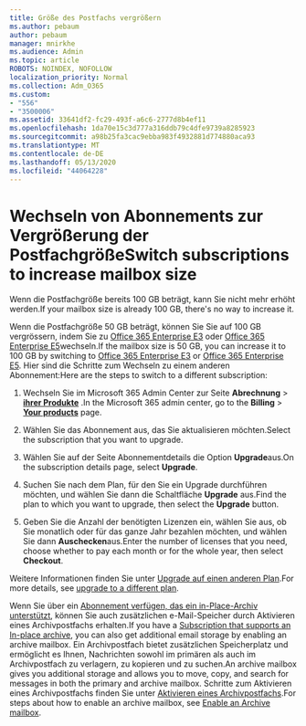 ```yaml
---
title: Größe des Postfachs vergrößern
ms.author: pebaum
author: pebaum
manager: mnirkhe
ms.audience: Admin
ms.topic: article
ROBOTS: NOINDEX, NOFOLLOW
localization_priority: Normal
ms.collection: Adm_O365
ms.custom:
- "556"
- "3500006"
ms.assetid: 33641df2-fc29-493f-a6c6-2777d8b4ef11
ms.openlocfilehash: 1da70e15c3d777a316ddb79c4dfe9739a8285923
ms.sourcegitcommit: a98b25fa3cac9ebba983f4932881d774880aca93
ms.translationtype: MT
ms.contentlocale: de-DE
ms.lasthandoff: 05/13/2020
ms.locfileid: "44064228"
---
```

# <a name="switch-subscriptions-to-increase-mailbox-size"></a><span data-ttu-id="4dd3a-102">Wechseln von Abonnements zur Vergrößerung der Postfachgröße</span><span class="sxs-lookup"><span data-stu-id="4dd3a-102">Switch subscriptions to increase mailbox size</span></span>

<span data-ttu-id="4dd3a-103">Wenn die Postfachgröße bereits 100 GB beträgt, kann Sie nicht mehr erhöht werden.</span><span class="sxs-lookup"><span data-stu-id="4dd3a-103">If your mailbox size is already 100 GB, there's no way to increase it.</span></span>
  
<span data-ttu-id="4dd3a-104">Wenn die Postfachgröße 50 GB beträgt, können Sie Sie auf 100 GB vergrössern, indem Sie zu [Office 365 Enterprise E3](https://products.office.com/business/office-365-enterprise-e3-business-software) oder [Office 365 Enterprise E5](https://products.office.com/business/office-365-enterprise-e5-business-software)wechseln.</span><span class="sxs-lookup"><span data-stu-id="4dd3a-104">If the mailbox size is 50 GB, you can increase it to 100 GB by switching to [Office 365 Enterprise E3](https://products.office.com/business/office-365-enterprise-e3-business-software) or [Office 365 Enterprise E5](https://products.office.com/business/office-365-enterprise-e5-business-software).</span></span> <span data-ttu-id="4dd3a-105">Hier sind die Schritte zum Wechseln zu einem anderen Abonnement:</span><span class="sxs-lookup"><span data-stu-id="4dd3a-105">Here are the steps to switch to a different subscription:</span></span>
  
1. <span data-ttu-id="4dd3a-106">Wechseln Sie im Microsoft 365 Admin Center zur Seite **Abrechnung** \> **[ihrer Produkte](https://go.microsoft.com/fwlink/p/?linkid=842054)** .</span><span class="sxs-lookup"><span data-stu-id="4dd3a-106">In the Microsoft 365 admin center, go to the **Billing** \> **[Your products](https://go.microsoft.com/fwlink/p/?linkid=842054)** page.</span></span>

2. <span data-ttu-id="4dd3a-107">Wählen Sie das Abonnement aus, das Sie aktualisieren möchten.</span><span class="sxs-lookup"><span data-stu-id="4dd3a-107">Select the subscription that you want to upgrade.</span></span>

3. <span data-ttu-id="4dd3a-108">Wählen Sie auf der Seite Abonnementdetails die Option **Upgrade**aus.</span><span class="sxs-lookup"><span data-stu-id="4dd3a-108">On the subscription details page, select **Upgrade**.</span></span>

4. <span data-ttu-id="4dd3a-109">Suchen Sie nach dem Plan, für den Sie ein Upgrade durchführen möchten, und wählen Sie dann die Schaltfläche **Upgrade** aus.</span><span class="sxs-lookup"><span data-stu-id="4dd3a-109">Find the plan to which you want to upgrade, then select the **Upgrade** button.</span></span>

5. <span data-ttu-id="4dd3a-110">Geben Sie die Anzahl der benötigten Lizenzen ein, wählen Sie aus, ob Sie monatlich oder für das ganze Jahr bezahlen möchten, und wählen Sie dann **Auschecken**aus.</span><span class="sxs-lookup"><span data-stu-id="4dd3a-110">Enter the number of licenses that you need, choose whether to pay each month or for the whole year, then select **Checkout**.</span></span>

<span data-ttu-id="4dd3a-111">Weitere Informationen finden Sie unter [Upgrade auf einen anderen Plan](https://docs.microsoft.com/office365/admin/subscriptions-and-billing/upgrade-to-different-plan).</span><span class="sxs-lookup"><span data-stu-id="4dd3a-111">For more details, see [upgrade to a different plan](https://docs.microsoft.com/office365/admin/subscriptions-and-billing/upgrade-to-different-plan).</span></span>

<span data-ttu-id="4dd3a-112">Wenn Sie über ein [Abonnement verfügen, das ein in-Place-Archiv unterstützt](https://docs.microsoft.com/office365/servicedescriptions/exchange-online-archiving-service-description/exchange-online-archiving-service-description), können Sie auch zusätzlichen e-Mail-Speicher durch Aktivieren eines Archivpostfachs erhalten.</span><span class="sxs-lookup"><span data-stu-id="4dd3a-112">If you have a [Subscription that supports an In-place archive](https://docs.microsoft.com/office365/servicedescriptions/exchange-online-archiving-service-description/exchange-online-archiving-service-description), you can also get additional email storage by enabling an archive mailbox.</span></span> <span data-ttu-id="4dd3a-113">Ein Archivpostfach bietet zusätzlichen Speicherplatz und ermöglicht es Ihnen, Nachrichten sowohl im primären als auch im Archivpostfach zu verlagern, zu kopieren und zu suchen.</span><span class="sxs-lookup"><span data-stu-id="4dd3a-113">An archive mailbox gives you additional storage and allows you to move, copy, and search for messages in both the primary and archive mailbox.</span></span> <span data-ttu-id="4dd3a-114">Schritte zum Aktivieren eines Archivpostfachs finden Sie unter [Aktivieren eines Archivpostfachs](https://docs.microsoft.com/office365/securitycompliance/enable-archive-mailboxes).</span><span class="sxs-lookup"><span data-stu-id="4dd3a-114">For steps about how to enable an archive mailbox, see [Enable an Archive mailbox](https://docs.microsoft.com/office365/securitycompliance/enable-archive-mailboxes).</span></span>